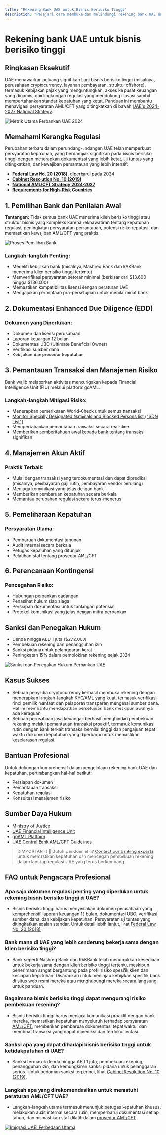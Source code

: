 ```yaml
---
title: "Rekening Bank UAE untuk Bisnis Berisiko Tinggi"
description: "Pelajari cara membuka dan melindungi rekening bank UAE untuk bisnis berisiko tinggi. Panduan ahli tentang persyaratan kepatuhan, mitigasi risiko, dan pencegahan pembekuan rekening di 2024."
---
```


# Rekening bank UAE untuk bisnis berisiko tinggi

## Ringkasan Eksekutif

UAE menawarkan peluang signifikan bagi bisnis berisiko tinggi (misalnya, perusahaan cryptocurrency, layanan pembayaran, struktur offshore), termasuk kebijakan pajak yang menguntungkan, akses ke pusat keuangan yang dinamis, dan lingkungan regulasi yang mendukung inovasi sambil mempertahankan standar kepatuhan yang ketat. Panduan ini membantu menavigasi persyaratan AML/CFT yang ditingkatkan di bawah [UAE's 2024-2027 National Strategy](https://www.mofa.gov.ae/en/mediahub/news/2024/9/5/5-9-2024-uae-uae).

![Metrik Utama Perbankan UAE 2024](/content/uae-banking-stats.svg)

## Memahami Kerangka Regulasi

Perubahan terbaru dalam perundang-undangan UAE telah memperkuat persyaratan kepatuhan, yang berdampak signifikan pada bisnis berisiko tinggi dengan menerapkan dokumentasi yang lebih ketat, uji tuntas yang ditingkatkan, dan kewajiban pemantauan yang lebih intensif:

- **[Federal Law No. 20 (2018)](https://rulebook.centralbank.ae/en/rulebook/decree-federal-law-no-20-2018-anti-money-laundering-and-combating-financing-terrorism-and)**, diperbarui pada 2024
- **[Cabinet Resolution No. 10 (2019)](https://uaelegislation.gov.ae/en/legislations/1015/download)**
- **[National AML/CFT Strategy 2024-2027](https://www.namlcftc.gov.ae/en/more/uae-strategy/)**
- **[Requirements for High-Risk Countries](https://rulebook.centralbank.ae/en/rulebook/643-requirements-high-risk-countries)**

## 1. Pemilihan Bank dan Penilaian Awal

**Tantangan:** Tidak semua bank UAE menerima klien berisiko tinggi atau struktur bisnis yang kompleks karena kekhawatiran tentang kepatuhan regulasi, peningkatan persyaratan pemantauan, potensi risiko reputasi, dan memastikan kewajiban AML/CFT yang praktis.

![Proses Pemilihan Bank](/content/bank-selection.svg)

### Langkah-langkah Penting:

- Meneliti kebijakan bank (misalnya, Mashreq Bank dan RAKBank menerima klien berisiko tinggi tertentu)
- Memverifikasi persyaratan setoran minimal (berkisar dari \$13.600 hingga \$136.000)
- Memastikan kompatibilitas lisensi dengan peraturan UAE
- Mengajukan permintaan pra-persetujuan untuk menilai minat bank

## 2. Dokumentasi Enhanced Due Diligence (EDD)

### Dokumen yang Diperlukan:

- Dokumen dan lisensi perusahaan
- Laporan keuangan 12 bulan
- Dokumentasi UBO (Ultimate Beneficial Owner)
- Verifikasi sumber dana
- Kebijakan dan prosedur kepatuhan

## 3. Pemantauan Transaksi dan Manajemen Risiko

Bank wajib melaporkan aktivitas mencurigakan kepada Financial Intelligence Unit (FIU) melalui platform goAML.

### Langkah-langkah Mitigasi Risiko:

- Menerapkan pemeriksaan World-Check untuk semua transaksi
- [Monitor Specially Designated Nationals and Blocked Persons list ("SDN List")](https://sanctionssearch.ofac.treas.gov/)
- Mempertahankan pemantauan transaksi secara real-time
- Memberikan pemberitahuan awal kepada bank tentang transaksi signifikan

## 4. Manajemen Akun Aktif

### Praktik Terbaik:

- Mulai dengan transaksi yang terdokumentasi dan dapat diprediksi (misalnya, pembayaran gaji rutin, pembayaran vendor berulang)
- Menjaga komunikasi yang jelas dengan bank
- Memberikan pembaruan kepatuhan secara berkala
- Memantau perubahan regulasi secara terus-menerus

## 5. Pemeliharaan Kepatuhan

### Persyaratan Utama:

- Pembaruan dokumentasi tahunan
- Audit internal secara berkala
- Petugas kepatuhan yang ditunjuk
- Pelatihan staf tentang prosedur AML/CFT

## 6. Perencanaan Kontingensi

### Pencegahan Risiko:

- Hubungan perbankan cadangan
- Penasihat hukum siap siaga
- Persiapan dokumentasi untuk tantangan potensial
- Protokol komunikasi yang jelas dengan mitra perbankan

## Sanksi dan Penegakan Hukum

- Denda hingga AED 1 juta (\$272.000)
- Pembekuan rekening dan penangguhan izin
- Sanksi pidana untuk pelanggaran berat
- Peningkatan 15% dalam pemblokiran rekening sejak 2024

![Sanksi dan Penegakan Hukum Perbankan UAE](/content/penalties-enforcement.svg)

## Kasus Sukses

- Sebuah penyedia cryptocurrency berhasil membuka rekening dengan menerapkan langkah-langkah KYC/AML yang kuat, termasuk verifikasi rinci pemilik manfaat dan pelaporan transparan mengenai sumber dana. Hal ini membantu mendapatkan persetujuan bank meskipun awalnya ada keraguan.
- Sebuah perusahaan jasa keuangan berhasil menghindari pembekuan rekening melalui pemantauan transaksi proaktif, termasuk komunikasi rutin dengan bank terkait transaksi bernilai tinggi dan pengajuan tepat waktu dokumen kepatuhan yang diperbarui untuk memastikan keselarasan regulasi.

## Bantuan Profesional

Untuk dukungan komprehensif dalam pengelolaan rekening bank UAE dan kepatuhan, pertimbangkan hal-hal berikut:

- Persiapan dokumen
- Pemantauan transaksi
- Kepatuhan regulasi
- Konsultasi manajemen risiko

## Sumber Daya Hukum

- [Ministry of Justice](https://www.moj.gov.ae)
- [UAE Financial Intelligence Unit](https://www.uaefiu.gov.ae)
- [goAML Platform](https://goaml.ae)
- [UAE Central Bank AML/CFT Guidelines](https://www.centralbank.ae/en/our-operations/anti-money-laundering-aml/)

> [!IMPORTANT] 💜 Butuh panduan ahli?
> [Contact our banking experts](./../../resources/contacts) untuk memastikan kepatuhan dan mencegah pembekuan rekening dalam lanskap regulasi UAE yang terus berkembang.

## FAQ untuk Pengacara Profesional

### Apa saja dokumen regulasi penting yang diperlukan untuk rekening bisnis berisiko tinggi di UAE?

- Bisnis berisiko tinggi harus menyediakan dokumen perusahaan yang komprehensif, laporan keuangan 12 bulan, dokumentasi UBO, verifikasi sumber dana, dan kebijakan kepatuhan. Persyaratan uji tuntas yang ditingkatkan adalah standar. Untuk detail lebih lanjut, lihat [Federal Law No. 20 (2018)](https://rulebook.centralbank.ae/en/rulebook/decree-federal-law-no-20-2018-anti-money-laundering-and-combating-financing-terrorism-and).

### Bank mana di UAE yang lebih cenderung bekerja sama dengan klien berisiko tinggi?

- Bank seperti Mashreq Bank dan RAKBank telah menunjukkan kesediaan untuk bekerja sama dengan klien berisiko tinggi tertentu, meskipun penerimaan sangat bergantung pada profil risiko spesifik klien dan kesiapan kepatuhan. Disarankan untuk meninjau kebijakan spesifik bank di situs web resmi mereka atau menghubungi mereka secara langsung untuk panduan.

### Bagaimana bisnis berisiko tinggi dapat mengurangi risiko pembekuan rekening?

- Bisnis berisiko tinggi harus menjaga komunikasi proaktif dengan bank mereka, memastikan kepatuhan menyeluruh terhadap persyaratan [AML/CFT](https://www.centralbank.ae/en/our-operations/anti-money-laundering-aml/), memberikan pembaruan dokumentasi tepat waktu, dan membuat transaksi yang dapat diprediksi dan terdokumentasi.

### Sanksi apa yang dapat dihadapi bisnis berisiko tinggi untuk ketidakpatuhan di UAE?

- Sanksi termasuk denda hingga AED 1 juta, pembekuan rekening, penangguhan izin, dan kemungkinan sanksi pidana untuk pelanggaran serius. Untuk pedoman sanksi terperinci, lihat [Cabinet Resolution No. 10 (2019)](https://uaelegislation.gov.ae/en/legislations/1015/download).

### Langkah apa yang direkomendasikan untuk mematuhi peraturan AML/CFT UAE?

- Langkah-langkah utama termasuk menunjuk petugas kepatuhan khusus, melakukan audit internal secara rutin, memperbarui dokumentasi setiap tahun, dan memastikan staf dilatih dalam [prosedur AML/CFT](https://rulebook.centralbank.ae/en/rulebook/cabinet-decision-58-2020-beneficial-owner-procedures).

[![Imigrasi UAE: Perbedaan Utama](/content/uae-immigration.svg)](./../company-registration/benefits-problems.md)
